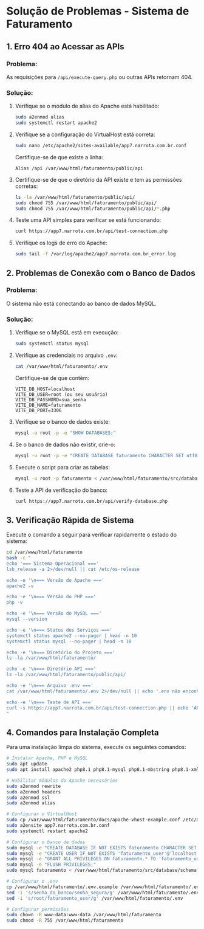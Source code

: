 
# Solução de Problemas - Sistema de Faturamento

## 1. Erro 404 ao Acessar as APIs

### Problema: 
As requisições para `/api/execute-query.php` ou outras APIs retornam 404.

### Solução:

1. Verifique se o módulo de alias do Apache está habilitado:
   ```bash
   sudo a2enmod alias
   sudo systemctl restart apache2
   ```

2. Verifique se a configuração do VirtualHost está correta:
   ```bash
   sudo nano /etc/apache2/sites-available/app7.narrota.com.br.conf
   ```
   
   Certifique-se de que existe a linha:
   ```
   Alias /api /var/www/html/faturamento/public/api
   ```

3. Certifique-se de que o diretório da API existe e tem as permissões corretas:
   ```bash
   ls -la /var/www/html/faturamento/public/api/
   sudo chmod 755 /var/www/html/faturamento/public/api/
   sudo chmod 755 /var/www/html/faturamento/public/api/*.php
   ```

4. Teste uma API simples para verificar se está funcionando:
   ```bash
   curl https://app7.narrota.com.br/api/test-connection.php
   ```

5. Verifique os logs de erro do Apache:
   ```bash
   sudo tail -f /var/log/apache2/app7.narrota.com.br_error.log
   ```

## 2. Problemas de Conexão com o Banco de Dados

### Problema:
O sistema não está conectando ao banco de dados MySQL.

### Solução:

1. Verifique se o MySQL está em execução:
   ```bash
   sudo systemctl status mysql
   ```

2. Verifique as credenciais no arquivo `.env`:
   ```bash
   cat /var/www/html/faturamento/.env
   ```
   
   Certifique-se de que contém:
   ```
   VITE_DB_HOST=localhost
   VITE_DB_USER=root (ou seu usuário)
   VITE_DB_PASSWORD=sua_senha
   VITE_DB_NAME=faturamento
   VITE_DB_PORT=3306
   ```

3. Verifique se o banco de dados existe:
   ```bash
   mysql -u root -p -e "SHOW DATABASES;"
   ```

4. Se o banco de dados não existir, crie-o:
   ```bash
   mysql -u root -p -e "CREATE DATABASE faturamento CHARACTER SET utf8mb4 COLLATE utf8mb4_unicode_ci;"
   ```

5. Execute o script para criar as tabelas:
   ```bash
   mysql -u root -p faturamento < /var/www/html/faturamento/src/database/schema.sql
   ```

6. Teste a API de verificação do banco:
   ```bash
   curl https://app7.narrota.com.br/api/verify-database.php
   ```

## 3. Verificação Rápida de Sistema

Execute o comando a seguir para verificar rapidamente o estado do sistema:

```bash
cd /var/www/html/faturamento
bash -c "
echo '=== Sistema Operacional ==='
lsb_release -a 2>/dev/null || cat /etc/os-release

echo -e '\n=== Versão do Apache ==='
apache2 -v

echo -e '\n=== Versão do PHP ==='
php -v

echo -e '\n=== Versão do MySQL ==='
mysql --version

echo -e '\n=== Status dos Serviços ==='
systemctl status apache2 --no-pager | head -n 10
systemctl status mysql --no-pager | head -n 10

echo -e '\n=== Diretório do Projeto ==='
ls -la /var/www/html/faturamento/

echo -e '\n=== Diretório API ==='
ls -la /var/www/html/faturamento/public/api/

echo -e '\n=== Arquivo .env ==='
cat /var/www/html/faturamento/.env 2>/dev/null || echo '.env não encontrado'

echo -e '\n=== Teste de API ==='
curl -s https://app7.narrota.com.br/api/test-connection.php || echo 'API inacessível'
"
```

## 4. Comandos para Instalação Completa

Para uma instalação limpa do sistema, execute os seguintes comandos:

```bash
# Instalar Apache, PHP e MySQL
sudo apt update
sudo apt install apache2 php8.1 php8.1-mysql php8.1-mbstring php8.1-xml php8.1-curl mysql-server

# Habilitar módulos do Apache necessários
sudo a2enmod rewrite
sudo a2enmod headers
sudo a2enmod ssl
sudo a2enmod alias

# Configurar o VirtualHost
sudo cp /var/www/html/faturamento/docs/apache-vhost-example.conf /etc/apache2/sites-available/app7.narrota.com.br.conf
sudo a2ensite app7.narrota.com.br.conf
sudo systemctl restart apache2

# Configurar o banco de dados
sudo mysql -e "CREATE DATABASE IF NOT EXISTS faturamento CHARACTER SET utf8mb4 COLLATE utf8mb4_unicode_ci;"
sudo mysql -e "CREATE USER IF NOT EXISTS 'faturamento_user'@'localhost' IDENTIFIED BY 'senha_segura';"
sudo mysql -e "GRANT ALL PRIVILEGES ON faturamento.* TO 'faturamento_user'@'localhost';"
sudo mysql -e "FLUSH PRIVILEGES;"
sudo mysql faturamento < /var/www/html/faturamento/src/database/schema.sql

# Configurar o .env
cp /var/www/html/faturamento/.env.example /var/www/html/faturamento/.env
sed -i 's/senha_do_banco/senha_segura/g' /var/www/html/faturamento/.env
sed -i 's/root/faturamento_user/g' /var/www/html/faturamento/.env

# Configurar permissões
sudo chown -R www-data:www-data /var/www/html/faturamento
sudo chmod -R 755 /var/www/html/faturamento
```
